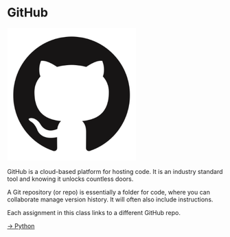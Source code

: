 # GitHub

<img src = "image-2.png" width = "300px" />

GitHub is a cloud-based platform for hosting code.  It is an industry standard tool and knowing it unlocks countless doors. 

A Git repository (or repo) is essentially a folder for code, where you can collaborate manage version history. It will often also include instructions.  

Each assignment in this class links to a different GitHub repo. 

[-> Python](/about-100/06_python.md)